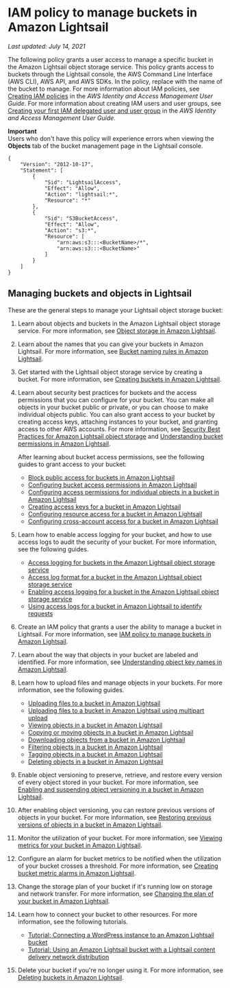 # IAM policy to manage buckets in Amazon Lightsail<a name="amazon-lightsail-bucket-management-policies"></a>

 *Last updated: July 14, 2021* 

The following policy grants a user access to manage a specific bucket in the Amazon Lightsail object storage service\. This policy grants access to buckets through the Lightsail console, the AWS Command Line Interface \(AWS CLI\), AWS API, and AWS SDKs\. In the policy, replace *<BucketName>* with the name of the bucket to manage\. For more information about IAM policies, see [Creating IAM policies](https://docs.aws.amazon.com/IAM/latest/UserGuide/access_policies_create.html) in the *AWS Identity and Access Management User Guide*\. For more information about creating IAM users and user groups, see [Creating your first IAM delegated user and user group](https://docs.aws.amazon.com/IAM/latest/UserGuide/getting-started_create-delegated-user.html) in the *AWS Identity and Access Management User Guide*\.

**Important**  
Users who don't have this policy will experience errors when viewing the **Objects** tab of the bucket management page in the Lightsail console\.

```
{
    "Version": "2012-10-17",
    "Statement": [
        {
            "Sid": "LightsailAccess",
            "Effect": "Allow",
            "Action": "lightsail:*",
            "Resource": "*"
        },
        {
            "Sid": "S3BucketAccess",
            "Effect": "Allow",
            "Action": "s3:*",
            "Resource": [
                "arn:aws:s3:::<BucketName>/*",
                "arn:aws:s3:::<BucketName>"
            ]
        }
    ]
}
```

## Managing buckets and objects in Lightsail<a name="bucket-management-policies-managing-buckets-and-objects"></a>

These are the general steps to manage your Lightsail object storage bucket:

1. Learn about objects and buckets in the Amazon Lightsail object storage service\. For more information, see [Object storage in Amazon Lightsail](buckets-in-amazon-lightsail.md)\.

1. Learn about the names that you can give your buckets in Amazon Lightsail\. For more information, see [Bucket naming rules in Amazon Lightsail](bucket-naming-rules-in-amazon-lightsail.md)\.

1. Get started with the Lightsail object storage service by creating a bucket\. For more information, see [Creating buckets in Amazon Lightsail](amazon-lightsail-creating-buckets.md)\.

1. Learn about security best practices for buckets and the access permissions that you can configure for your bucket\. You can make all objects in your bucket public or private, or you can choose to make individual objects public\. You can also grant access to your bucket by creating access keys, attaching instances to your bucket, and granting access to other AWS accounts\. For more information, see [Security Best Practices for Amazon Lightsail object storage](amazon-lightsail-bucket-security-best-practices.md) and [Understanding bucket permissions in Amazon Lightsail](amazon-lightsail-understanding-bucket-permissions.md)\.

   After learning about bucket access permissions, see the following guides to grant access to your bucket:
   + [Block public access for buckets in Amazon Lightsail](amazon-lightsail-block-public-access-for-buckets.md)
   + [Configuring bucket access permissions in Amazon Lightsail](amazon-lightsail-configuring-bucket-permissions.md)
   + [Configuring access permissions for individual objects in a bucket in Amazon Lightsail](amazon-lightsail-configuring-individual-object-access.md)
   + [Creating access keys for a bucket in Amazon Lightsail](amazon-lightsail-creating-bucket-access-keys.md)
   + [Configuring resource access for a bucket in Amazon Lightsail](amazon-lightsail-configuring-bucket-resource-access.md)
   + [Configuring cross\-account access for a bucket in Amazon Lightsail](amazon-lightsail-configuring-bucket-cross-account-access.md)

1. Learn how to enable access logging for your bucket, and how to use access logs to audit the security of your bucket\. For more information, see the following guides\.
   + [Access logging for buckets in the Amazon Lightsail object storage service](amazon-lightsail-bucket-access-logs.md)
   + [Access log format for a bucket in the Amazon Lightsail object storage service](amazon-lightsail-bucket-access-log-format.md)
   + [Enabling access logging for a bucket in the Amazon Lightsail object storage service](amazon-lightsail-enabling-bucket-access-logs.md)
   + [Using access logs for a bucket in Amazon Lightsail to identify requests](amazon-lightsail-using-bucket-access-logs.md)

1. Create an IAM policy that grants a user the ability to manage a bucket in Lightsail\. For more information, see [IAM policy to manage buckets in Amazon Lightsail](#amazon-lightsail-bucket-management-policies)\.

1. Learn about the way that objects in your bucket are labeled and identified\. For more information, see [Understanding object key names in Amazon Lightsail](understanding-bucket-object-key-names-in-amazon-lightsail.md)\.

1. Learn how to upload files and manage objects in your buckets\. For more information, see the following guides\.
   + [Uploading files to a bucket in Amazon Lightsail](amazon-lightsail-uploading-files-to-a-bucket.md)
   + [Uploading files to a bucket in Amazon Lightsail using multipart upload](amazon-lightsail-uploading-files-to-a-bucket-using-multipart-upload.md)
   + [Viewing objects in a bucket in Amazon Lightsail](amazon-lightsail-viewing-objects-in-a-bucket.md)
   + [Copying or moving objects in a bucket in Amazon Lightsail](amazon-lightsail-copying-moving-bucket-objects.md)
   + [Downloading objects from a bucket in Amazon Lightsail](amazon-lightsail-downloading-bucket-objects.md)
   + [Filtering objects in a bucket in Amazon Lightsail](amazon-lightsail-filtering-bucket-objects.md)
   + [Tagging objects in a bucket in Amazon Lightsail](amazon-lightsail-tagging-bucket-objects.md)
   + [Deleting objects in a bucket in Amazon Lightsail](amazon-lightsail-deleting-bucket-objects.md)

1. Enable object versioning to preserve, retrieve, and restore every version of every object stored in your bucket\. For more information, see [Enabling and suspending object versioning in a bucket in Amazon Lightsail](amazon-lightsail-managing-bucket-object-versioning.md)\.

1. After enabling object versioning, you can restore previous versions of objects in your bucket\. For more information, see [Restoring previous versions of objects in a bucket in Amazon Lightsail](amazon-lightsail-restoring-bucket-object-versions.md)\.

1. Monitor the utilization of your bucket\. For more information, see [Viewing metrics for your bucket in Amazon Lightsail](amazon-lightsail-viewing-bucket-metrics.md)\.

1. Configure an alarm for bucket metrics to be notified when the utilization of your bucket crosses a threshold\. For more information, see [Creating bucket metric alarms in Amazon Lightsail](amazon-lightsail-adding-bucket-metric-alarms.md)\.

1. Change the storage plan of your bucket if it's running low on storage and network transfer\. For more information, see [Changing the plan of your bucket in Amazon Lightsail](amazon-lightsail-changing-bucket-plans.md)\.

1. Learn how to connect your bucket to other resources\. For more information, see the following tutorials\.
   + [Tutorial: Connecting a WordPress instance to an Amazon Lightsail bucket](amazon-lightsail-connecting-buckets-to-wordpress.md)
   + [Tutorial: Using an Amazon Lightsail bucket with a Lightsail content delivery network distribution](amazon-lightsail-using-distributions-with-buckets.md)

1. Delete your bucket if you're no longer using it\. For more information, see [Deleting buckets in Amazon Lightsail](amazon-lightsail-deleting-buckets.md)\.